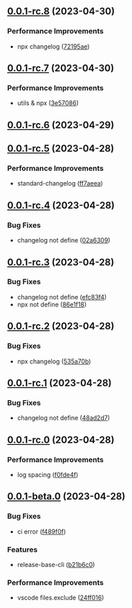 ## [0.0.1-rc.8](https://github.com/wc19950724/release-base-cli/compare/v0.0.1-rc.7...v0.0.1-rc.8) (2023-04-30)


### Performance Improvements

*  npx changelog ([72195ae](https://github.com/wc19950724/release-base-cli/commit/72195ae15802e046228b306c344cc77e3a9cfd0d))



## [0.0.1-rc.7](https://github.com/wc19950724/release-base-cli/compare/v0.0.1-rc.6...v0.0.1-rc.7) (2023-04-30)


### Performance Improvements

*  utils & npx ([3e57086](https://github.com/wc19950724/release-base-cli/commit/3e57086aa8bf38ebb535e5eee937a128b9ba8d9a))



## [0.0.1-rc.6](https://github.com/wc19950724/release-base-cli/compare/v0.0.1-rc.5...v0.0.1-rc.6) (2023-04-29)



## [0.0.1-rc.5](https://github.com/wc19950724/release-base-cli/compare/v0.0.1-rc.4...v0.0.1-rc.5) (2023-04-28)


### Performance Improvements

*  standard-changelog ([ff7aeea](https://github.com/wc19950724/release-base-cli/commit/ff7aeeaff98aadc5613b9dc556a8ca3996ac610c))



## [0.0.1-rc.4](https://github.com/wc19950724/release-base-cli/compare/v0.0.1-rc.3...v0.0.1-rc.4) (2023-04-28)


### Bug Fixes

*  changelog not define ([02a6309](https://github.com/wc19950724/release-base-cli/commit/02a6309d0859d617d4d0362695fbe4e5e6ed2ac5))



## [0.0.1-rc.3](https://github.com/wc19950724/release-base-cli/compare/v0.0.1-rc.2...v0.0.1-rc.3) (2023-04-28)


### Bug Fixes

*  changelog not define ([efc83f4](https://github.com/wc19950724/release-base-cli/commit/efc83f4b23c44d66178f5635650db6334c4bc5c9))
*  npx not define ([86e1f18](https://github.com/wc19950724/release-base-cli/commit/86e1f180a2f32b9af5ab20b21816a14e95209435))



## [0.0.1-rc.2](https://github.com/wc19950724/release-base-cli/compare/v0.0.1-rc.1...v0.0.1-rc.2) (2023-04-28)


### Bug Fixes

*  npx changelog ([535a70b](https://github.com/wc19950724/release-base-cli/commit/535a70bbd565f575e5641179ce31ec3952f1a195))



## [0.0.1-rc.1](https://github.com/wc19950724/release-base-cli/compare/v0.0.1-rc.0...v0.0.1-rc.1) (2023-04-28)


### Bug Fixes

*  changelog not define ([48ad2d7](https://github.com/wc19950724/release-base-cli/commit/48ad2d7d48c3048d6af194873a66f7ea0da66462))



## [0.0.1-rc.0](https://github.com/wc19950724/release-base-cli/compare/v0.0.1-beta.0...v0.0.1-rc.0) (2023-04-28)


### Performance Improvements

*  log spacing ([f0fde4f](https://github.com/wc19950724/release-base-cli/commit/f0fde4fe8fc9d2f25afdb7ad5a10e7e08e7c1b26))



## [0.0.1-beta.0](https://github.com/wc19950724/release-base-cli/compare/b21b6c01151ec9c2320787f789cefaff5a7e4dce...v0.0.1-beta.0) (2023-04-28)


### Bug Fixes

*  ci error ([f489f0f](https://github.com/wc19950724/release-base-cli/commit/f489f0f44b266b0fb22530d73368e968fd668391))


### Features

*  release-base-cli ([b21b6c0](https://github.com/wc19950724/release-base-cli/commit/b21b6c01151ec9c2320787f789cefaff5a7e4dce))


### Performance Improvements

*  vscode files.exclude ([24ff016](https://github.com/wc19950724/release-base-cli/commit/24ff0163e5a1b7b4247b28035ee5bb2cc22160f5))



